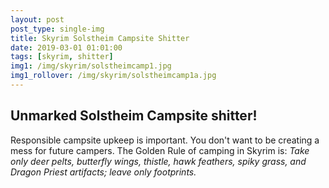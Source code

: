 ```yaml
---
layout: post
post_type: single-img
title: Skyrim Solstheim Campsite Shitter
date: 2019-03-01 01:01:00
tags: [skyrim, shitter]
img1: /img/skyrim/solstheimcamp1.jpg
img1_rollover: /img/skyrim/solstheimcamp1a.jpg
---
```

## Unmarked Solstheim Campsite shitter!

Responsible campsite upkeep is important. You don't want to be creating a mess for future campers. The Golden Rule of camping in Skyrim is: *Take only deer pelts, butterfly wings, thistle, hawk feathers, spiky grass, and Dragon Priest artifacts; leave only footprints.*
